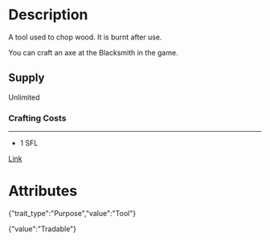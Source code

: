 # Description

A tool used to chop wood. It is burnt after use.

You can craft an axe at the Blacksmith in the game.

## Supply

Unlimited

### Crafting Costs

---

- 1 SFL

[Link](https://docs.sunflower-land.com/player-guides/resource-gathering#tools)

# Attributes

{"trait_type":"Purpose","value":"Tool"}

{"value":"Tradable"}
